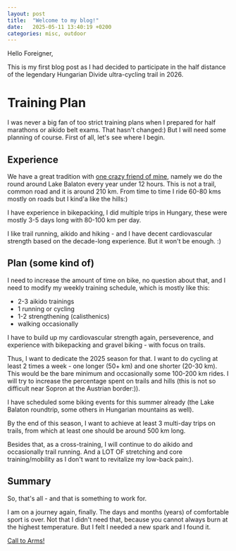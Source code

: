 ```yaml
---
layout: post
title:  "Welcome to my blog!"
date:   2025-05-11 13:40:19 +0200
categories: misc, outdoor
---
```


Hello Foreigner,

This is my first blog post as I had decided to participate in the half distance of the legendary Hungarian Divide ultra-cycling trail in 2026.

# Training Plan
I was never a big fan of too strict training plans when I prepared for half marathons or aikido belt exams. That hasn't changed:)
But I will need some planning of course. First of all, let's see where I begin.

## Experience
We have a great tradition with [one crazy friend of mine](https://www.instagram.com/hetenyi_daralo/), namely we do the round around Lake Balaton every year under 12 hours. This is not a trail, common road and it is around 210 km.
From time to time I ride 60-80 kms mostly on roads but I kind'a like the hills:)

I have experience in bikepacking, I did multiple trips in Hungary, these were mostly 3-5 days long with 80-100 km per day.

I like trail running, aikido and hiking - and I have decent cardiovascular strength based on the decade-long experience. But it won't be enough. :)

## Plan (some kind of)
I need to increase the amount of time on bike, no question about that, and I need to modify my weekly training schedule, which is mostly like this:
- 2-3 aikido trainings
- 1 running or cycling
- 1-2 strengthening (calisthenics)
- walking occasionally

I have to build up my cardiovascular strength again, perseverence, and experience with bikepacking and gravel biking - with focus on trails.

Thus, I want to dedicate the 2025 season for that. I want to do cycling at least 2 times a week - one longer (50+ km) and one shorter (20-30 km). This would be the bare minimum and occasionally some 100-200 km rides.
I will try to increase the percentage spent on trails and hills (this is not so difficult near Sopron at the Austrian border:)).

I have scheduled some biking events for this summer already (the Lake Balaton roundtrip, some others in Hungarian mountains as well).

By the end of this season, I want to achieve at least 3 multi-day trips on trails, from which at least one should be around 500 km long.

Besides that, as a cross-training, I will continue to do aikido and occasionally trail running.
And a LOT OF stretching and core training/mobility as I don't want to revitalize my low-back pain:).

## Summary

So, that's all - and that is something to work for.

I am on a journey again, finally.
The days and months (years) of comfortable sport is over. Not that I didn't need that, because you cannot always burn at the highest temperature. But I felt I needed a new spark and I found it.

[Call to Arms!](https://www.youtube.com/watch?v=jjc5KyTN6n0)
